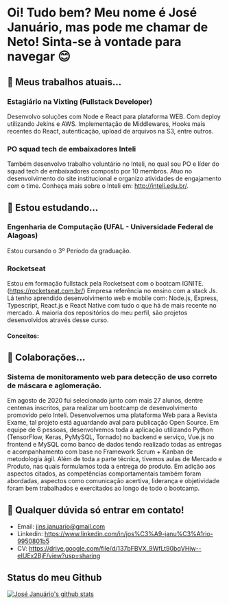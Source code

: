 # Oi! Tudo bem? Meu nome é José Januário, mas pode me chamar de Neto! Sinta-se à vontade para navegar 😊

<!--
**jjns/jjns** is a ✨ _special_ ✨ repository because its `README.md` (this file) appears on your GitHub profile.

Here are some ideas to get you started:

- 🔭 I’m currently working on ...
- 🌱 I’m currently learning ...
- 👯 I’m looking to collaborate on ...
- 🤔 I’m looking for help with ...
- 💬 Ask me about ...
- 📫 How to reach me: ...
- 😄 Pronouns: ...
- ⚡ Fun fact: ...
-->

## 🔭 Meus trabalhos atuais...
  ### Estagiário na Vixting (Fullstack Developer)
  Desenvolvo soluções com Node e React para plataforma WEB. Com deploy utilizando Jekins e AWS. Implementação de Middlewares, Hooks mais recentes do React, autenticação, upload de arquivos na S3, entre outros. 
  
  
  ### PO squad tech de embaixadores Inteli
  Também desenvolvo trabalho voluntário no Inteli, no qual sou PO e líder do squad tech de embaixadores composto por 10 membros. Atuo no desenvolvimento do site institucional e organizo atividades de engajamento com o time. Conheça mais sobre o Inteli em: http://inteli.edu.br/.
  
## 🌱 Estou estudando...
  ### Engenharia de Computação (UFAL - Universidade Federal de Alagoas)
  Estou cursando o 3º Período da graduação.
  
  ### Rocketseat
  Estou em formação fullstack pela Rocketseat com o bootcam IGNITE. (https://rocketseat.com.br/) Empresa referência no ensino com a stack Js. Lá tenho aprendido desenvolvimento web e mobile com: Node.js, Express, Typescript, React.js e React Native com tudo o que há de mais recente no mercado. A maioria dos repositórios do meu perfil, são projetos desenvolvidos através desse curso. 
  #### Conceitos:
  

## 👯 Colaborações...
  ### Sistema de monitoramento web para detecção de uso correto de máscara e aglomeração.
  Em agosto de 2020 fui selecionado junto com mais 27 alunos, dentre centenas inscritos, para realizar um bootcamp de desenvolvimento promovido pelo Inteli. Desenvolvemos uma plataforma Web para a Revista Exame, tal projeto está aguardando aval para publicação Open Source. Em equipe de 6 pessoas, desenvolvemos toda a aplicação utilizando Python (TensorFlow, Keras, PyMySQL, Tornado) no backend e serviço, Vue.js no frontend e MySQL como banco de dados tendo realizado todas as entregas e acompanhamento com base no Framework Scrum + Kanban de metodologia ágil. Além de toda a parte técnica, tivemos aulas de Mercado e Produto, nas quais formulamos toda a entrega do produto. Em adição aos aspectos citados, as competências comportamentais também foram abordadas, aspectos como comunicação acertiva, liderança e objetividade foram bem trabalhados e exercitados ao longo de todo o bootcamp.
  

## 💬 Qualquer dúvida só entrar em contato!
  - Email: jjns.januario@gmail.com
  - Linkedin: https://www.linkedin.com/in/jos%C3%A9-janu%C3%A1rio-9950801b5
  - CV: https://drive.google.com/file/d/137bFBVX_9WfLt90bqVHiw--eIUEx2BjF/view?usp=sharing

## Status do meu Github
[![José Januário's github stats](https://github-readme-stats.vercel.app/api?username=jjns&show_icons=true&theme=radical)](https://github.com/jjns/github-readme-stats)
